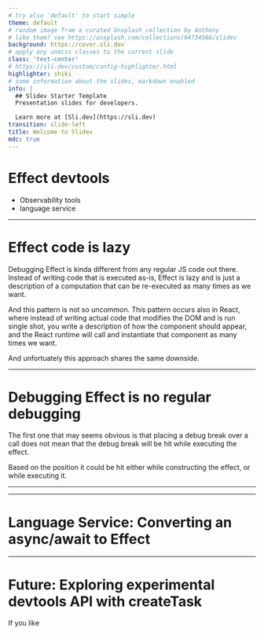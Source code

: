 ```yaml
---
# try also 'default' to start simple
theme: default
# random image from a curated Unsplash collection by Anthony
# like them? see https://unsplash.com/collections/94734566/slidev
background: https://cover.sli.dev
# apply any unocss classes to the current slide
class: 'text-center'
# https://sli.dev/custom/config-highlighter.html
highlighter: shiki
# some information about the slides, markdown enabled
info: |
  ## Slidev Starter Template
  Presentation slides for developers.

  Learn more at [Sli.dev](https://sli.dev)
transition: slide-left
title: Welcome to Slidev
mdc: true
---
```


# Effect devtools
- Observability tools
- language service

---

# Effect code is lazy

Debugging Effect is kinda different from any regular JS code out there.
Instead of writing code that is executed as-is, Effect is lazy and is just a description of a computation that can be re-executed as many times as we want.

And this pattern is not so uncommon.
This pattern occurs also in React, where instead of writing actual code that modifies the DOM and is run single shot, you write a description of how the component should appear, and the React runtime will call and instantiate that component as many times we want.

And unfortuately this approach shares the same downside.

---

# Debugging Effect is no regular debugging

The first one that may seems obvious is that placing a debug break over a call does not mean that the debug break will be hit while executing the effect.

Based on the position it could be hit either while constructing the effect, or while executing it.

---



---

# Language Service: Converting an async/await to Effect

---

# Future: Exploring experimental devtools API with createTask

If you like 